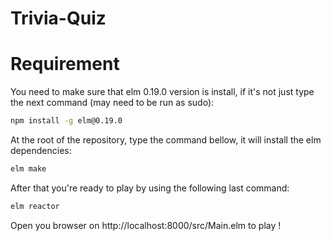 # Trivia-Quiz

# Requirement
You need to make sure that elm 0.19.0 version is install, if it's not just type the next command (may need to be run as sudo):

```sh
npm install -g elm@0.19.0
```

At the root of the repository, type the command bellow, it will install the elm dependencies:  
```sh
elm make
```

After that you're ready to play by using the following last command:
```sh
elm reactor
```
Open you browser on http://localhost:8000/src/Main.elm to play !
